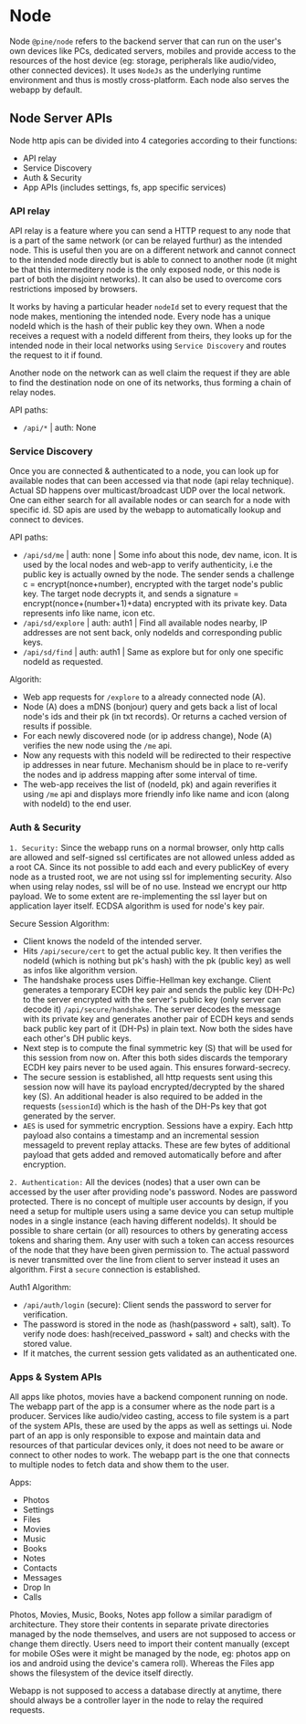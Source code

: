 # Node

Node `@pine/node` refers to the backend server that can run on the user's own devices like PCs, dedicated servers, mobiles and provide access to the resources of the host device (eg: storage, peripherals like audio/video, other connected devices). It uses `NodeJs` as the underlying runtime environment and thus is mostly cross-platform. Each node also serves the webapp by default.

## Node Server APIs

Node http apis can be divided into 4 categories according to their functions:

- API relay
- Service Discovery
- Auth & Security
- App APIs (includes settings, fs, app specific services)

### API relay

API relay is a feature where you can send a HTTP request to any node that is a part of the same network (or can be relayed furthur) as the intended node. This is useful then you are on a different network and cannot connect to the intended node directly but is able to connect to another node (it might be that this intermeditery node is the only exposed node, or this node is part of both the disjoint networks). It can also be used to overcome cors restrictions imposed by browsers.

It works by having a particular header `nodeId` set to every request that the node makes, mentioning the intended node. Every node has a unique nodeId which is the hash of their public key they own. When a node receives a request with a nodeId different from theirs, they looks up for the intended node in their local networks using `Service Discovery` and routes the request to it if found.

Another node on the network can as well claim the request if they are able to find the destination node on one of its networks, thus forming a chain of relay nodes.

API paths:

- `/api/*` | auth: None

### Service Discovery

Once you are connected & authenticated to a node, you can look up for available nodes that can been accessed via that node (api relay technique). Actual SD happens over multicast/broadcast UDP over the local network. One can either search for all available nodes or can search for a node with specific id. SD apis are used by the webapp to automatically lookup and connect to devices.

API paths:

- `/api/sd/me` | auth: none | Some info about this node, dev name, icon. It is used by the local nodes and web-app to verify authenticity, i.e the public key is actually owned by the node. The sender sends a challenge c = encrypt(nonce+number), encrypted with the target node's public key. The target node decrypts it, and sends a signature = encrypt(nonce+(number+1)+data) encrypted with its private key. Data represents info like name, icon etc.
- `/api/sd/explore` | auth: auth1 | Find all available nodes nearby, IP addresses are not sent back, only nodeIds and corresponding public keys.
- `/api/sd/find` | auth: auth1 | Same as explore but for only one specific nodeId as requested.

Algorith:
- Web app requests for `/explore` to a already connected node (A).
- Node (A) does a mDNS (bonjour) query and gets back a list of local node's ids and their pk (in txt records). Or returns a cached version of results if possible.
- For each newly discovered node (or ip address change), Node (A) verifies the new node using the `/me` api.
- Now any requests with this nodeId will be redirected to their respective ip addresses in near future. Mechanism should be in place to re-verify the nodes and ip address mapping after some interval of time.
- The web-app receives the list of (nodeId, pk) and again reverifies it using `/me` api and displays more friendly info like name and icon (along with nodeId) to the end user. 

### Auth & Security

`1. Security:` Since the webapp runs on a normal browser, only http calls are allowed and self-signed ssl certificates are not allowed unless added as a root CA. Since its not possible to add each and every publicKey of every node as a trusted root, we are not using ssl for implementing security. Also when using relay nodes, ssl will be of no use. Instead we encrypt our http payload. We to some extent are re-implementing the ssl layer but on application layer itself. ECDSA algorithm is used for node's key pair.

Secure Session Algorithm:

- Client knows the nodeId of the intended server.
- Hits `/api/secure/cert` to get the actual public key. It then verifies the nodeId (which is nothing but pk's hash) with the pk (public key) as well as infos like algorithm version.
- The handshake process uses Diffie-Hellman key exchange. Client generates a temporary ECDH key pair and sends the public key (DH-Pc) to the server encrypted with the server's public key (only server can decode it) `/api/secure/handshake`. The server decodes the message with its private key and generates another pair of ECDH keys and sends back public key part of it (DH-Ps) in plain text. Now both the sides have each other's DH public keys.
- Next step is to compute the final symmetric key (S) that will be used for this session from now on. After this both sides discards the temporary ECDH key pairs never to be used again. This ensures forward-secrecy.
- The secure session is established, all http requests sent using this session now will have its payload encrypted/decrypted by the shared key (S). An additional header is also required to be added in the requests (`sessionId`) which is the hash of the DH-Ps key that got generated by the server.
- `AES` is used for symmetric encryption. Sessions have a expiry. Each http payload also contains a timestamp and an incremental session messageId to prevent replay attacks. These are few bytes of additional payload that gets added and removed automatically before and after encryption.

`2. Authentication:` All the devices (nodes) that a user own can be accessed by the user after providing node's password. Nodes are password protected. There is no concept of multiple user accounts by design, if you need a setup for multiple users using a same device you can setup multiple nodes in a single instance (each having different nodeIds). It should be possible to share certain (or all) resources to others by generating access tokens and sharing them. Any user with such a token can access resources of the node that they have been given permission to. The actual password is never transmitted over the line from client to server instead it uses an algorithm. First a `secure` connection is established.

Auth1 Algorithm:

- `/api/auth/login` (secure): Client sends the password to server for verification.
- The password is stored in the node as (hash(password + salt), salt). To verify node does: hash(received_password + salt) and checks with the stored value.
- If it matches, the current session gets validated as an authenticated one.

### Apps & System APIs

All apps like photos, movies have a backend component running on node. The webapp part of the app is a consumer where as the node part is a producer. Services like audio/video casting, access to file system is a part of the system APIs, these are used by the apps as well as settings ui. Node part of an app is only responsible to expose and maintain data and resources of that particular devices only, it does not need to be aware or connect to other nodes to work. The webapp part is the one that connects to multiple nodes to fetch data and show them to the user.

Apps:

- Photos
- Settings
- Files
- Movies
- Music
- Books
- Notes
- Contacts
- Messages
- Drop In
- Calls

Photos, Movies, Music, Books, Notes app follow a similar paradigm of architecture. They store their contents in separate private directories managed by the node themselves, and users are not supposed to access or change them directly. Users need to import their content manually (except for mobile OSes were it might be managed by the node, eg: photos app on ios and android using the device's camera roll).
Whereas the Files app shows the filesystem of the device itself directly.

Webapp is not supposed to access a database directly at anytime, there should always be a controller layer in the node to relay the required requests.
